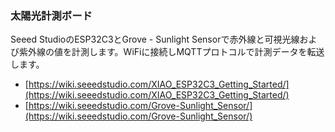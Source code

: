 ### 太陽光計測ボード

Seeed StudioのESP32C3とGrove - Sunlight Sensorで赤外線と可視光線および紫外線の値を計測します。WiFiに接続しMQTTプロトコルで計測データを転送します。

- [https://wiki.seeedstudio.com/XIAO_ESP32C3_Getting_Started/](https://wiki.seeedstudio.com/XIAO_ESP32C3_Getting_Started/)
- [https://wiki.seeedstudio.com/Grove-Sunlight_Sensor/](https://wiki.seeedstudio.com/Grove-Sunlight_Sensor/)

